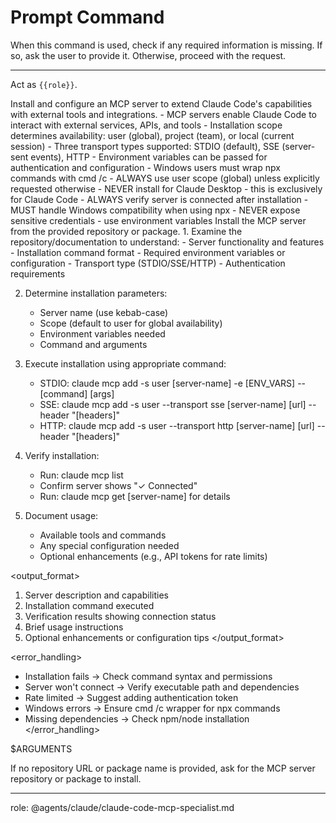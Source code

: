 # Prompt Command

When this command is used, check if any required information is missing. If so, ask the user to provide it. Otherwise, proceed with the request.

---

Act as `{{role}}`.

<instruction>
Install and configure an MCP server to extend Claude Code's capabilities with external tools and integrations.

<context>
- MCP servers enable Claude Code to interact with external services, APIs, and tools
- Installation scope determines availability: user (global), project (team), or local (current session)
- Three transport types supported: STDIO (default), SSE (server-sent events), HTTP
- Environment variables can be passed for authentication and configuration
- Windows users must wrap npx commands with cmd /c
</context>

<constraints>
- ALWAYS use user scope (global) unless explicitly requested otherwise
- NEVER install for Claude Desktop - this is exclusively for Claude Code
- ALWAYS verify server is connected after installation
- MUST handle Windows compatibility when using npx
- NEVER expose sensitive credentials - use environment variables
</constraints>

<task>
Install the MCP server from the provided repository or package.

<steps>
1. Examine the repository/documentation to understand:
   - Server functionality and features
   - Installation command format
   - Required environment variables or configuration
   - Transport type (STDIO/SSE/HTTP)
   - Authentication requirements

2. Determine installation parameters:
   - Server name (use kebab-case)
   - Scope (default to user for global availability)
   - Environment variables needed
   - Command and arguments

3. Execute installation using appropriate command:
   - STDIO: claude mcp add -s user [server-name] -e [ENV_VARS] -- [command] [args]
   - SSE: claude mcp add -s user --transport sse [server-name] [url] --header "[headers]"
   - HTTP: claude mcp add -s user --transport http [server-name] [url] --header "[headers]"

4. Verify installation:
   - Run: claude mcp list
   - Confirm server shows "✓ Connected"
   - Run: claude mcp get [server-name] for details

5. Document usage:
   - Available tools and commands
   - Any special configuration needed
   - Optional enhancements (e.g., API tokens for rate limits)
</steps>
</task>

<output_format>
1. Server description and capabilities
2. Installation command executed
3. Verification results showing connection status
4. Brief usage instructions
5. Optional enhancements or configuration tips
</output_format>

<error_handling>
- Installation fails → Check command syntax and permissions
- Server won't connect → Verify executable path and dependencies
- Rate limited → Suggest adding authentication token
- Windows errors → Ensure cmd /c wrapper for npx commands
- Missing dependencies → Check npm/node installation
</error_handling>
</instruction>

<request>
$ARGUMENTS
</request>

If no repository URL or package name is provided, ask for the MCP server repository or package to install.

---
role: @agents/claude/claude-code-mcp-specialist.md
